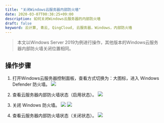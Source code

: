 ```yaml
---
title: "关闭Windows云服务器内部防火墙"
date: 2020-03-07T00:38:25+09:00
description: 如何关闭Windows云服务器的内部防火墙
draft: false
keyword: 云计算, 青云, QingCloud, 云服务器，Windows，内部防火墙
---
```


> 本文以Windows Server 2019为例进行操作，其他版本的Windows云服务器内部防火墙关闭位置相同。

## 操作步骤

1. 打开Windows云服务器控制面板，查看方式切换为：大图标，进入 Windows Defender 防火墙。
   ![](../../../_images/close_firewall_1.png)

2. 查看云服务器内部防火墙状态（启用状态）。
   ![](../../../_images/close_firewall_2.png)

3. 关闭 Windows 防火墙。
   ![](../../../_images/close_firewall_3.png)
   ![](../../../_images/close_firewall_4.png)

4. 查看云服务器内部防火墙状态（关闭状态）。
   ![](../../../_images/close_firewall_5.png)